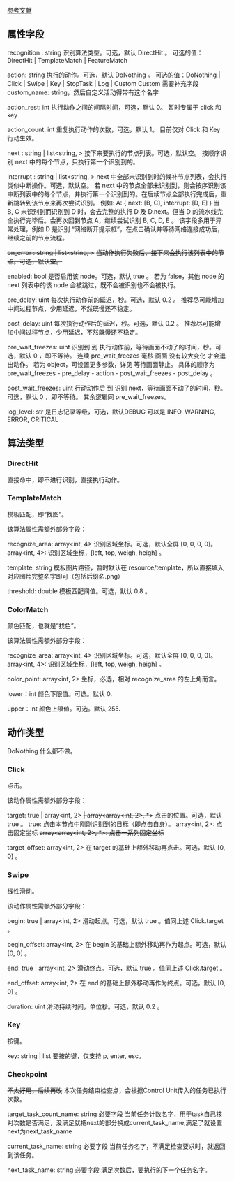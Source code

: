 [参考文献](https://github.com/MaaXYZ/MaaFramework/blob/main/docs/zh_cn/3.1-%E4%BB%BB%E5%8A%A1%E6%B5%81%E6%B0%B4%E7%BA%BF%E5%8D%8F%E8%AE%AE.md)

## 属性字段
recognition : string
识别算法类型。可选，默认 DirectHit 。
可选的值：DirectHit | TemplateMatch | FeatureMatch 

action: string
执行的动作。可选，默认 DoNothing 。
可选的值：DoNothing | Click | Swipe | Key | StopTask | Log | Custom
Custom 需要补充字段 custom_name: string，然后自定义活动得带有这个名字

action_rest: int
执行动作之间的间隔时间，可选，默认 0。
暂时专属于 click 和 key

action_count: int
重复执行动作的次数，可选，默认 1。
目前仅对 Click 和 Key 行动生效。

next : string | list<string, >
接下来要执行的节点列表。可选，默认空。
按顺序识别 next 中的每个节点，只执行第一个识别到的。

interrupt : string | list<string, >
next 中全部未识别到时的候补节点列表，会执行类似中断操作。可选，默认空。
若 next 中的节点全部未识别到，则会按序识别该中断列表中的每个节点，并执行第一个识别到的。在后续节点全部执行完成后，重新跳转到该节点来再次尝试识别。
例如: A: { next: [B, C], interrupt: [D, E] }
当 B, C 未识别到而识别到 D 时，会去完整的执行 D 及 D.next。但当 D 的流水线完全执行完毕后。会再次回到节点 A，继续尝试识别 B, C, D, E 。
该字段多用于异常处理，例如 D 是识别 “网络断开提示框”，在点击确认并等待网络连接成功后，继续之前的节点流程。

~~on_error : string | list<string, >~~
~~当动作执行失败后，接下来会执行该列表中的节点。可选，默认空。~~

enabled: bool
是否启用该 node。可选，默认 true 。
若为 false，其他 node 的 next 列表中的该 node 会被跳过，既不会被识别也不会被执行。

pre_delay: uint
每次执行动作前的延迟，秒。可选，默认 0.2 。
推荐尽可能增加中间过程节点，少用延迟，不然既慢还不稳定。

post_delay: uint
每次执行动作后的延迟，秒。可选，默认 0.2 。
推荐尽可能增加中间过程节点，少用延迟，不然既慢还不稳定。

pre_wait_freezes: uint 
识别到 到 执行动作前，等待画面不动了的时间，秒。可选，默认 0 ，即不等待。
连续 pre_wait_freezes 毫秒 画面 没有较大变化 才会退出动作。
若为 object，可设置更多参数，详见 等待画面静止。
具体的顺序为 pre_wait_freezes - pre_delay - action - post_wait_freezes - post_delay 。

post_wait_freezes: uint 
行动动作后 到 识别 next，等待画面不动了的时间，秒。可选，默认 0 ，即不等待。
其余逻辑同 pre_wait_freezes。

log_level: str
是日志记录等级，可选，默认DEBUG
可以是 INFO, WARNING, ERROR, CRITICAL


## 算法类型
### DirectHit
直接命中，即不进行识别，直接执行动作。

### TemplateMatch
模板匹配，即“找图”。

该算法属性需额外部分字段：

recognize_area: array<int, 4> 
识别区域坐标。可选，默认全屏 [0, 0, 0, 0]。
array<int, 4>: 识别区域坐标，[left, top, weigh, heigh] 。

template: string 
模板图片路径，暂时默认在 resource/template，所以直接填入对应图片完整名字即可（包括后缀名.png）

threshold: double 
模板匹配阈值。可选，默认 0.8 。

### ColorMatch
颜色匹配，也就是“找色”。

该算法属性需额外部分字段：

recognize_area: array<int, 4> 
识别区域坐标。可选，默认全屏 [0, 0, 0, 0]。
array<int, 4>: 识别区域坐标，[left, top, weigh, heigh] 。

color_point: array<int, 2>
坐标，必选，相对 recognize_area 的左上角而言。

lower：int
颜色下限值。可选。默认 0.

upper：int
颜色上限值。可选。默认 255.


## 动作类型
DoNothing
什么都不做。

### Click
点击。

该动作属性需额外部分字段：

target: true | array<int, 2> ~~| array<array<int, 2>, *>~~
点击的位置。可选，默认 true 。
true: 点击本节点中刚刚识别到的目标（即点击自身）。
array<int, 2>: 点击固定坐标
~~array<array<int, 2>, *>: 点击一系列固定坐标~~

target_offset: array<int, 2>
在 target 的基础上额外移动再点击。可选，默认 [0, 0] 。



### Swipe
线性滑动。

该动作属性需额外部分字段：

begin: true | array<int, 2>
滑动起点。可选，默认 true 。值同上述 Click.target 。

begin_offset: array<int, 2>
在 begin 的基础上额外移动再作为起点。可选，默认 [0, 0] 。

end: true | array<int, 2>
滑动终点。可选，默认 true 。值同上述 Click.target 。

end_offset: array<int, 2>
在 end 的基础上额外移动再作为终点。可选，默认 [0, 0] 。

duration: uint
滑动持续时间，单位秒。可选，默认 0.2 。


### Key
按键。

key: string | list<string>
要按的键，仅支持 p, enter, esc。

### Checkpoint
~~不太好用，后续再改~~
本次任务结束检查点，会根据Control Unit传入的任务已执行次数。

target_task_count_name: string 
必要字段
当前任务计数名字，用于task自己核对次数是否满足，没满足就把next的部分换成current_task_name,满足了就设置next为next_task_name

current_task_name: string
必要字段
当前任务名字，不满足检查要求时，就返回到该任务。

next_task_name: string
必要字段
满足次数后，要执行的下一个任务名字。

